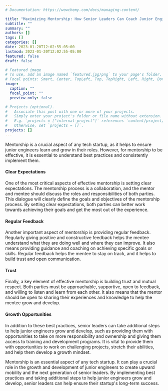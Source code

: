 ```yaml
---
# Documentation: https://wowchemy.com/docs/managing-content/

title: "Maximizing Mentorship: How Senior Leaders Can Coach Junior Engineers in Tech Startups"
subtitle: ""
summary: ""
authors: []
tags: []
categories: []
date: 2023-01-20T12:02:55-05:00
lastmod: 2023-01-20T12:02:55-05:00
featured: false
draft: false

# Featured image
# To use, add an image named `featured.jpg/png` to your page's folder.
# Focal points: Smart, Center, TopLeft, Top, TopRight, Left, Right, BottomLeft, Bottom, BottomRight.
image:
  caption: ""
  focal_point: ""
  preview_only: false

# Projects (optional).
#   Associate this post with one or more of your projects.
#   Simply enter your project's folder or file name without extension.
#   E.g. `projects = ["internal-project"]` references `content/project/deep-learning/index.md`.
#   Otherwise, set `projects = []`.
projects: []
---
```


Mentorship is a crucial aspect of any tech startup, as it helps to ensure junior engineers learn and grow in their roles. However, for mentorship to be effective, it is essential to understand best practices and consistently implement them.

#### Clear Expectations

One of the most critical aspects of effective mentorship is setting clear expectations. The mentorship process is a collaboration, and the mentor and mentee should discuss the roles and responsibilities of both parties. This dialogue will clearly define the goals and objectives of the mentorship process. By setting clear expectations, both parties can better work towards achieving their goals and get the most out of the experience.

#### Regular Feedback

Another important aspect of mentorship is providing regular feedback. Regularly giving positive and constructive feedback helps the mentee understand what they are doing well and where they can improve. It also means providing guidance and coaching on achieving specific goals or skills. Regular feedback helps the mentee to stay on track, and it helps to build trust and open communication.

#### Trust

Finally, a key element of effective mentorship is building trust and mutual respect. Both parties must be approachable, supportive, open to feedback, and willing to listen and learn from each other. It also means that the mentor should be open to sharing their experiences and knowledge to help the mentee grow and develop.

#### Growth Opportunities

In addition to these best practices, senior leaders can take additional steps to help junior engineers grow and develop, such as providing them with opportunities to take on more responsibility and ownership and giving them access to training and development programs. It is vital to provide them with opportunities to work on challenging projects, stretch their abilities, and help them develop a growth mindset.

Mentorship is an essential aspect of any tech startup. It can play a crucial role in the growth and development of junior engineers to create upward mobility and the next generation of senior leaders. By implementing best practices and taking additional steps to help junior engineers grow and develop, senior leaders can help ensure their startup's long-term success.
